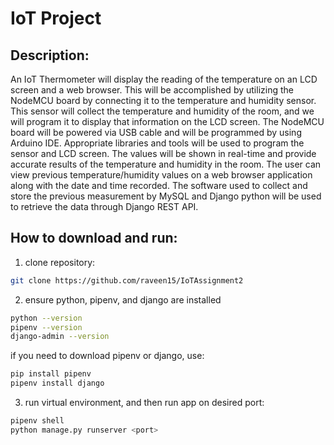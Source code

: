 # IoT Project
## Description:  
  
An IoT Thermometer will display the reading of the temperature on an LCD screen and  a web browser. This will be accomplished by utilizing the NodeMCU board by connecting it to the temperature and humidity sensor. This sensor will collect the temperature and humidity of the room, and we will program it to display that information on the LCD screen. The NodeMCU board will be powered via USB cable and will be programmed by using Arduino IDE. Appropriate libraries and tools will be used to program the sensor and LCD screen. The values will be shown in real-time and provide accurate results of the temperature and humidity in the room. The user can view previous temperature/humidity values on a web browser application along with the date and time recorded. The software used to collect and store the previous measurement by MySQL and Django python will be used to retrieve the data through Django REST API.   
  
## How to download and run:  
  
1. clone repository:  
```bash
git clone https://github.com/raveen15/IoTAssignment2
```
2. ensure python, pipenv, and django are installed  
```bash
python --version
pipenv --version
django-admin --version
```  
  if you need to download pipenv or django, use:
```bash
pip install pipenv
pipenv install django
```  
3. run virtual environment, and then run app on desired port:  
```bash
pipenv shell
python manage.py runserver <port>
``` 


